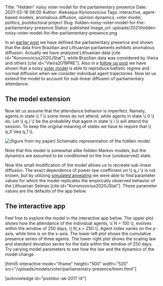 Title: "Hidden" noisy voter model for the parliamentary presence
Date: 2021-02-16 08:00
Author: Aleksejus Kononovicius
Tags: interactive, agent-based models, anomalous diffusion, opinion dynamics, voter model, politics, postdoctoral project
Slug: hidden-noisy-voter-model-for-the-parliamentary-presence
Status: published
Image_url: uploads/2021/hidden-noisy-voter-model-for-the-parliamentary-presence.png

In an [earlier post]({filename}/articles/2021/anomalous-diffusion-of-the-parliamentary-presence-data.md)
we have defined the parliamentary presence and shown that the data from 
Brazilian and Lithuanian parliaments exhibits anomalous diffusion. Actually
we have analyzed Lithuanian data [cite id="Kononovicius2020JStat"], while
Brazilian data was considered by Vieira and others [cite id="Vieira2019PRE"].
Also in a [follow up post]({filename}/articles/2021/noisy-voter-model-for-the-parliamentary-presence.md)
we have shown that a noisy [voter model](/tag/voter-model/) is able to reproduce
ballistic regime and normal diffusion when we consider individual agent
trajectories. Now let us extend the model to account for sub-linear diffusion
of parliamentary attendance.<!--more-->

## The model extension

Now let us assume that the attendance behavior is imperfect. Namely, agents in
state \\\( 1 \\\) some times do not attend, while agents in state \\\( 0 \\\)
do. Let \\\( q\_i \\\) be the probability that agent in state \\\( i \\\)
will attend the session. To keep the original meaning of states we have to
require that \\\( q\_0 \leq q\_1 \\\).

![(figure from my paper) Schematic representation of the hidden model]({static}/uploads/2021/hidden-noisy-voter-model-for-the-parliamentary-presence.png "(figure from my paper) Schematic representation
of the hidden model")

Note that this model is somewhat alike hidden Markov models, but the dynamics
are assumed to be conditioned on the true (unobserved) state.

Now this small modification of the model allows us to recreate sub-linear
diffusion. The exact dependence of power-law coefficient on \\\( q\_i \\\) is
not known, but by utilizing
[simulated annealing]({filename}/articles/2020/scishow-the-most-metal-algorithm-in-computer-science.md)
we were able to find parameter values for which the model replicates the
empirically observed behavior of the Lithuanian Seimas
[cite id="Kononovicius2020JStat"]. These parameter values are the defaults of
the app below.

## The interactive app

Feel free to explore the model in the interactive app below. The upper plot
shows how the attendance of the individual agents, \\\( N = 100 \\\), evolves
within the window of 250 days, \\\( N\_s = 250 \\\). Agent index varies on the
y-axis, while time is on the x-axis. The lower left plot shows the cumulative
presence series of three agents. The lower right plot shows the scaling law
and standard deviation series for the data within the window of 250 days. Try
varying model parameters to see how the law and the dynamics of the model
change.

[html5-interactive mode="iframe" height="500" width="520"
src="/uploads/models/voter/parliamentary-presence/hmm.html"]

[acknowledge id="postdoc-ak-2017-lit"]
